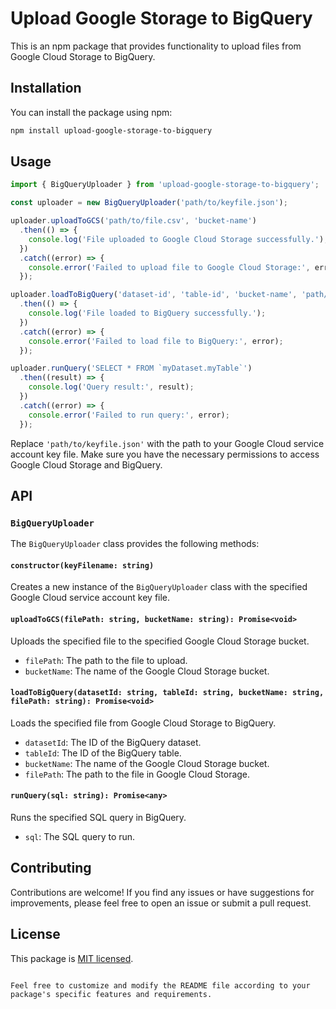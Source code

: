 # Upload Google Storage to BigQuery

This is an npm package that provides functionality to upload files from Google Cloud Storage to BigQuery.

## Installation

You can install the package using npm:

```bash
npm install upload-google-storage-to-bigquery
```

## Usage

```javascript
import { BigQueryUploader } from 'upload-google-storage-to-bigquery';

const uploader = new BigQueryUploader('path/to/keyfile.json');

uploader.uploadToGCS('path/to/file.csv', 'bucket-name')
  .then(() => {
    console.log('File uploaded to Google Cloud Storage successfully.');
  })
  .catch((error) => {
    console.error('Failed to upload file to Google Cloud Storage:', error);
  });

uploader.loadToBigQuery('dataset-id', 'table-id', 'bucket-name', 'path/to/file.csv')
  .then(() => {
    console.log('File loaded to BigQuery successfully.');
  })
  .catch((error) => {
    console.error('Failed to load file to BigQuery:', error);
  });

uploader.runQuery('SELECT * FROM `myDataset.myTable`')
  .then((result) => {
    console.log('Query result:', result);
  })
  .catch((error) => {
    console.error('Failed to run query:', error);
  });
```

Replace `'path/to/keyfile.json'` with the path to your Google Cloud service account key file. Make sure you have the necessary permissions to access Google Cloud Storage and BigQuery.

## API

### `BigQueryUploader`

The `BigQueryUploader` class provides the following methods:

#### `constructor(keyFilename: string)`

Creates a new instance of the `BigQueryUploader` class with the specified Google Cloud service account key file.

#### `uploadToGCS(filePath: string, bucketName: string): Promise<void>`

Uploads the specified file to the specified Google Cloud Storage bucket.

- `filePath`: The path to the file to upload.
- `bucketName`: The name of the Google Cloud Storage bucket.

#### `loadToBigQuery(datasetId: string, tableId: string, bucketName: string, filePath: string): Promise<void>`

Loads the specified file from Google Cloud Storage to BigQuery.

- `datasetId`: The ID of the BigQuery dataset.
- `tableId`: The ID of the BigQuery table.
- `bucketName`: The name of the Google Cloud Storage bucket.
- `filePath`: The path to the file in Google Cloud Storage.

#### `runQuery(sql: string): Promise<any>`

Runs the specified SQL query in BigQuery.

- `sql`: The SQL query to run.

## Contributing

Contributions are welcome! If you find any issues or have suggestions for improvements, please feel free to open an issue or submit a pull request.

## License

This package is [MIT licensed](LICENSE).
```

Feel free to customize and modify the README file according to your package's specific features and requirements.